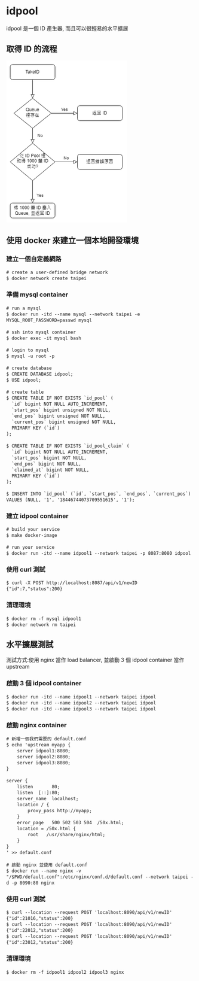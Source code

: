 # idpool
idpool 是一個 ID 產生器, 而且可以很輕易的水平擴展

## 取得 ID 的流程
![takeid_flow.drawio.png](https://github.com/Krados/idpool/blob/master/takeid_flow.drawio.png)

## 使用 docker 來建立一個本地開發環境

### 建立一個自定義網路

```
# create a user-defined bridge network
$ docker network create taipei
```

### 準備 mysql container

```
# run a mysql
$ docker run -itd --name mysql --network taipei -e MYSQL_ROOT_PASSWORD=passwd mysql

# ssh into mysql container
$ docker exec -it mysql bash

# login to mysql
$ mysql -u root -p

# create database
$ CREATE DATABASE idpool;
$ USE idpool;

# create table
$ CREATE TABLE IF NOT EXISTS `id_pool` (
  `id` bigint NOT NULL AUTO_INCREMENT,
  `start_pos` bigint unsigned NOT NULL,
  `end_pos` bigint unsigned NOT NULL,
  `current_pos` bigint unsigned NOT NULL,
  PRIMARY KEY (`id`)
);

$ CREATE TABLE IF NOT EXISTS `id_pool_claim` (
  `id` bigint NOT NULL AUTO_INCREMENT,
  `start_pos` bigint NOT NULL,
  `end_pos` bigint NOT NULL,
  `claimed_at` bigint NOT NULL,
  PRIMARY KEY (`id`)
);

$ INSERT INTO `id_pool` (`id`, `start_pos`, `end_pos`, `current_pos`) VALUES (NULL, '1', '18446744073709551615', '1');
```

### 建立 idpool container

```
# build your service
$ make docker-image

# run your service
$ docker run -itd --name idpool1 --network taipei -p 8087:8080 idpool
```

### 使用 curl 測試

```
$ curl -X POST http://localhost:8087/api/v1/newID
{"id":7,"status":200}
```

### 清理環境

````
$ docker rm -f mysql idpool1
$ docker network rm taipei
````
## 水平擴展測試

測試方式:使用 nginx 當作 load balancer, 並啟動 3 個 idpool container 當作 upstream

### 啟動 3 個 idpool container

```
$ docker run -itd --name idpool1 --network taipei idpool
$ docker run -itd --name idpool2 --network taipei idpool
$ docker run -itd --name idpool3 --network taipei idpool
```

### 啟動 nginx container

```
# 新增一個我們需要的 default.conf
$ echo 'upstream myapp {
    server idpool1:8080;
    server idpool2:8080;
    server idpool3:8080;
}

server {
    listen       80;
    listen  [::]:80;
    server_name  localhost;
    location / {
        proxy_pass http://myapp;
    }
    error_page   500 502 503 504  /50x.html;
    location = /50x.html {
        root   /usr/share/nginx/html;
    }
}
' >> default.conf

# 啟動 nginx 並使用 default.conf
$ docker run --name nginx -v "/$PWD/default.conf":/etc/nginx/conf.d/default.conf --network taipei -d -p 8090:80 nginx
```

### 使用 curl 測試

```
$ curl --location --request POST 'localhost:8090/api/v1/newID'
{"id":21016,"status":200}
$ curl --location --request POST 'localhost:8090/api/v1/newID'
{"id":22012,"status":200}
$ curl --location --request POST 'localhost:8090/api/v1/newID'
{"id":23012,"status":200}
```

### 清理環境

```
$ docker rm -f idpool1 idpool2 idpool3 nginx
```
